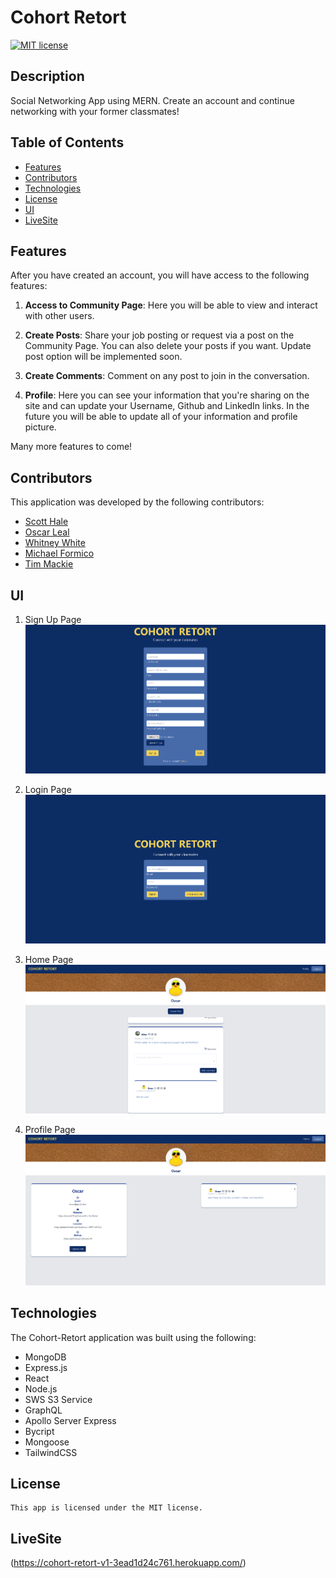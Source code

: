 # Cohort Retort

[![MIT license](https://img.shields.io/badge/License-MIT-blue.svg)](https://lbesson.mit-license.org/)

## Description

Social Networking App using MERN. Create an account and continue networking with your former classmates!

## Table of Contents

- [Features](#features)
- [Contributors](#contributors)
- [Technologies](#technologies)
- [License](#license)
- [UI](#ui)
- [LiveSite](#livesite)

## Features

After you have created an account, you will have access to the following features:

1. **Access to Community Page**: Here you will be able to view and interact with other users.

2. **Create Posts**: Share your job posting or request via a post on the Community Page. You can also delete your posts if you want. Update post option will be implemented soon.

3. **Create Comments**: Comment on any post to join in the conversation.

4. **Profile**: Here you can see your information that you're sharing on the site and can update your Username, Github and LinkedIn links. In the future you will be able to update all of your information and profile picture.

Many more features to come!

## Contributors

This application was developed by the following contributors:

- [Scott Hale](https://github.com/shale00)
- [Oscar Leal](https://github.com/Oscarl214)
- [Whitney White](https://github.com/Whitney15)
- [Michael Formico](https://github.com/MichaelFormico)
- [Tim Mackie](https://github.com/Timmackie)

## UI

1. Sign Up Page
![SignUpPage](./images/SignUpPage.png)

2. Login Page
![LoginPage](./images/LoginPage.png)

3. Home Page
![HomePage](/images/HomePage.png)

4. Profile Page
![ProfilePage](/images/ProfilePage.png)

## Technologies

The Cohort-Retort application was built using the following:

- MongoDB
- Express.js
- React
- Node.js
- SWS S3 Service
- GraphQL
- Apollo Server Express
- Bycript
- Mongoose
- TailwindCSS

## License

    This app is licensed under the MIT license.

## LiveSite

(https://cohort-retort-v1-3ead1d24c761.herokuapp.com/)
